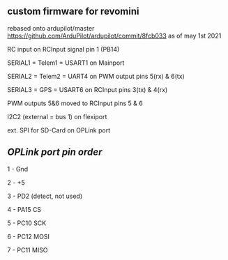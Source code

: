 **custom firmware for revomini**
-----------------------------------

rebased onto ardupilot/master https://github.com/ArduPilot/ardupilot/commit/8fcb033 as of may 1st 2021

RC input on RCInput signal pin 1 (PB14)

SERIAL1 = Telem1 = USART1 on Mainport

SERIAL2 = Telem2 = UART4 on PWM output pins 5(rx) & 6(tx)

SERIAL3 = GPS = USART6 on RCInput pins 3(tx) & 4(rx)

PWM outputs 5&6 moved to RCInput pins 5 & 6

I2C2 (external = bus 1) on flexiport

ext. SPI for SD-Card on OPLink port



***OPLink port pin order***
--------------------------

1 - Gnd

2 - +5

3 - PD2 (detect, not used)

4 - PA15 CS 

5 - PC10 SCK

6 - PC12 MOSI

7 - PC11 MISO
